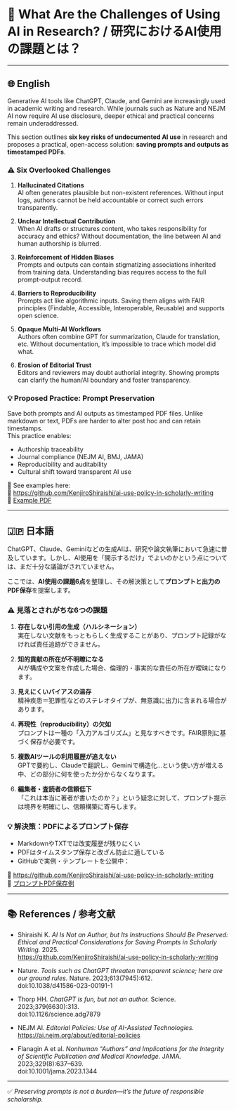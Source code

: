 # 🤖 What Are the Challenges of Using AI in Research? / 研究におけるAI使用の課題とは？

---

## 🌐 English

Generative AI tools like ChatGPT, Claude, and Gemini are increasingly used in academic writing and research. While journals such as Nature and NEJM AI now require AI use disclosure, deeper ethical and practical concerns remain underaddressed.

This section outlines **six key risks of undocumented AI use** in research and proposes a practical, open-access solution: **saving prompts and outputs as timestamped PDFs**.

### ⚠️ Six Overlooked Challenges

1. **Hallucinated Citations**  
   AI often generates plausible but non-existent references. Without input logs, authors cannot be held accountable or correct such errors transparently.

2. **Unclear Intellectual Contribution**  
   When AI drafts or structures content, who takes responsibility for accuracy and ethics? Without documentation, the line between AI and human authorship is blurred.

3. **Reinforcement of Hidden Biases**  
   Prompts and outputs can contain stigmatizing associations inherited from training data. Understanding bias requires access to the full prompt-output record.

4. **Barriers to Reproducibility**  
   Prompts act like algorithmic inputs. Saving them aligns with FAIR principles (Findable, Accessible, Interoperable, Reusable) and supports open science.

5. **Opaque Multi-AI Workflows**  
   Authors often combine GPT for summarization, Claude for translation, etc. Without documentation, it’s impossible to trace which model did what.

6. **Erosion of Editorial Trust**  
   Editors and reviewers may doubt authorial integrity. Showing prompts can clarify the human/AI boundary and foster transparency.

### 💡 Proposed Practice: Prompt Preservation  
Save both prompts and AI outputs as timestamped PDF files. Unlike markdown or text, PDFs are harder to alter post hoc and can retain timestamps.  
This practice enables:

- Authorship traceability  
- Journal compliance (NEJM AI, BMJ, JAMA)  
- Reproducibility and auditability  
- Cultural shift toward transparent AI use  

📁 See examples here:  
🔗 https://github.com/KenjiroShiraishi/ai-use-policy-in-scholarly-writing  
📄 [Example PDF](https://github.com/KenjiroShiraishi/ai-use-policy-in-scholarly-writing/blob/main/prompt-example.pdf)

---

## 🇯🇵 日本語

ChatGPT、Claude、Geminiなどの生成AIは、研究や論文執筆において急速に普及しています。しかし、AI使用を「開示するだけ」でよいのかという点については、まだ十分な議論がされていません。

ここでは、**AI使用の課題6点**を整理し、その解決策として**プロンプトと出力のPDF保存**を提案します。

### ⚠️ 見落とされがちな6つの課題

1. **存在しない引用の生成（ハルシネーション）**  
   実在しない文献をもっともらしく生成することがあり、プロンプト記録がなければ責任追跡ができません。

2. **知的貢献の所在が不明瞭になる**  
   AIが構成や文案を作成した場合、倫理的・事実的な責任の所在が曖昧になります。

3. **見えにくいバイアスの温存**  
   精神疾患＝犯罪性などのステレオタイプが、無意識に出力に含まれる場合があります。

4. **再現性（reproducibility）の欠如**  
   プロンプトは一種の「入力アルゴリズム」と見なすべきです。FAIR原則に基づく保存が必要です。

5. **複数AIツールの利用履歴が追えない**  
   GPTで要約し、Claudeで翻訳し、Geminiで構造化…という使い方が増える中、どの部分に何を使ったか分からなくなります。

6. **編集者・査読者の信頼低下**  
   「これは本当に著者が書いたのか？」という疑念に対して、プロンプト提示は境界を明確にし、信頼構築に寄与します。

### 💡 解決策：PDFによるプロンプト保存

- MarkdownやTXTでは改変履歴が残りにくい  
- PDFはタイムスタンプ保存と改ざん防止に適している  
- GitHubで実例・テンプレートを公開中：

📁 https://github.com/KenjiroShiraishi/ai-use-policy-in-scholarly-writing  
📄 [プロンプトPDF保存例](https://github.com/KenjiroShiraishi/ai-use-policy-in-scholarly-writing/blob/main/prompt-example.pdf)

---

## 📚 References / 参考文献

- Shiraishi K. *AI Is Not an Author, but Its Instructions Should Be Preserved: Ethical and Practical Considerations for Saving Prompts in Scholarly Writing.* 2025.  
  https://github.com/KenjiroShiraishi/ai-use-policy-in-scholarly-writing

- Nature. *Tools such as ChatGPT threaten transparent science; here are our ground rules.* Nature. 2023;613(7945):612.  
  doi:10.1038/d41586-023-00191-1

- Thorp HH. *ChatGPT is fun, but not an author.* Science. 2023;379(6630):313.  
  doi:10.1126/science.adg7879

- NEJM AI. *Editorial Policies: Use of AI-Assisted Technologies.*  
  https://ai.nejm.org/about/editorial-policies

- Flanagin A et al. *Nonhuman “Authors” and Implications for the Integrity of Scientific Publication and Medical Knowledge.* JAMA. 2023;329(8):637–639.  
  doi:10.1001/jama.2023.1344

---

✅ *Preserving prompts is not a burden—it’s the future of responsible scholarship.*

